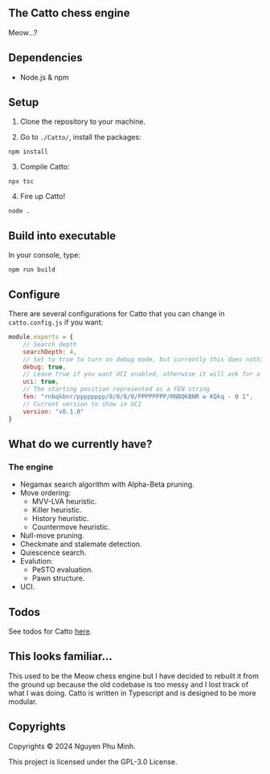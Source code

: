 ## The Catto chess engine

Meow...?


## Dependencies 

* Node.js & npm


## Setup

1. Clone the repository to your machine.

2. Go to `./Catto/`, install the packages:
```
npm install
```

3. Compile Catto:
```
npx tsc
```

4. Fire up Catto!
```
node .
```

## Build into executable

In your console, type:
```
npm run build
```

## Configure

There are several configurations for Catto that you can change in `catto.config.js` if you want:

```js
module.exports = {
    // Search depth
    searchDepth: 4,
    // Set to true to turn on debug mode, but currently this does nothing
    debug: true,
    // Leave true if you want UCI enabled, otherwise it will ask for a FEN string and log out the best position
    uci: true,
    // The starting position represented as a FEN string
    fen: "rnbqkbnr/pppppppp/8/8/8/8/PPPPPPPP/RNBQKBNR w KQkq - 0 1",
    // Current version to show in UCI
    version: "v0.1.0"
}
```


## What do we currently have?

### The engine

* Negamax search algorithm with Alpha-Beta pruning.
* Move ordering:
	* MVV-LVA heuristic.
	* Killer heuristic.
	* History heuristic.
	* Countermove heuristic.
* Null-move pruning.
* Checkmate and stalemate detection.
* Quiescence search.
* Evalution:
	* PeSTO evaluation.
	* Pawn structure.
* UCI.


## Todos

See todos for Catto [here](https://github.com/users/nguyenphuminh/projects/2).


## This looks familiar...

This used to be the Meow chess engine but I have decided to rebuilt it from the ground up because the old codebase is too messy and I lost track of what I was doing. Catto is written in Typescript and is designed to be more modular.


## Copyrights

Copyrights © 2024 Nguyen Phu Minh.

This project is licensed under the GPL-3.0 License.
